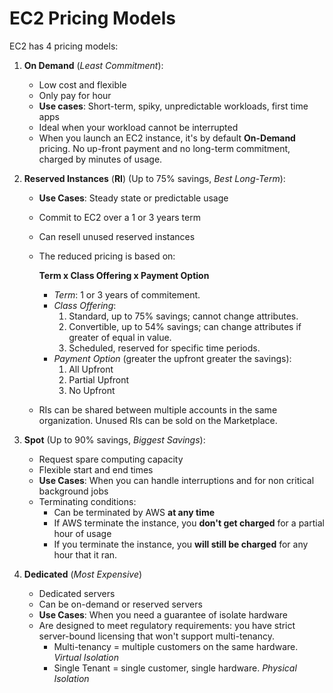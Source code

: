 # EC2 Pricing Models #

EC2 has 4 pricing models:

1) **On Demand** (*Least Commitment*):
   - Low cost and flexible
   - Only pay for hour
   - **Use cases**: Short-term, spiky, unpredictable workloads, first time apps
   - Ideal when your workload cannot be interrupted
   - When you launch an EC2 instance, it's by default **On-Demand** pricing. No up-front payment and no long-term commitment, charged by minutes of usage.

2) **Reserved Instances** (**RI**) (Up to 75% savings, *Best Long-Term*):
   - **Use Cases**: Steady state or predictable usage
   - Commit to EC2 over a 1 or 3 years term
   - Can resell unused reserved instances
   - The reduced pricing is based on:

        **Term x Class Offering x Payment Option**

     - *Term*: 1 or 3 years of commitement.
     - *Class Offering*:
        1) Standard, up to 75% savings; cannot change attributes.
        2) Convertible, up to 54% savings; can change attributes if greater of equal in value.
        3) Scheduled, reserved for specific time periods.
     - *Payment Option* (greater the upfront greater the savings):
        1) All Upfront
        2) Partial Upfront
        3) No Upfront
   - RIs can be shared between multiple accounts in the same organization. Unused RIs can be sold on the Marketplace.

3) **Spot** (Up to 90% savings, *Biggest Savings*):
   - Request spare computing capacity
   - Flexible start and end times
   - **Use Cases**: When you can handle interruptions and for non critical background jobs
   - Terminating conditions:
     - Can be terminated by AWS **at any time**
     - If AWS terminate the instance, you **don't get charged** for a partial hour of usage
     - If you terminate the instance, you **will still be charged** for any hour that it ran.

4) **Dedicated** (*Most Expensive*)
   - Dedicated servers
   - Can be on-demand or reserved servers
   - **Use Cases**: When you need a guarantee of isolate hardware
   - Are designed to meet regulatory requirements: you have strict server-bound licensing that won't support multi-tenancy.
     - Multi-tenancy = multiple customers on the same hardware. *Virtual Isolation*
     - Single Tenant = single customer, single hardware. *Physical Isolation*

